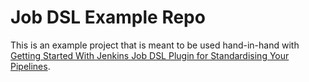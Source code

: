 # Job DSL Example Repo

This is an example project that is meant to be used hand-in-hand with [Getting Started With Jenkins Job DSL Plugin for Standardising Your Pipelines](https://www.jvt.me/posts/2021/02/23/getting-started-jobdsl-standardised/).
